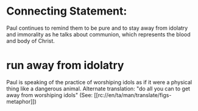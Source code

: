 # Connecting Statement:

Paul continues to remind them to be pure and to stay away from idolatry and immorality as he talks about communion, which represents the blood and body of Christ.

# run away from idolatry

Paul is speaking of the practice of worshiping idols as if it were a physical thing like a dangerous animal. Alternate translation: "do all you can to get away from worshiping idols" (See: [[rc://en/ta/man/translate/figs-metaphor]])

